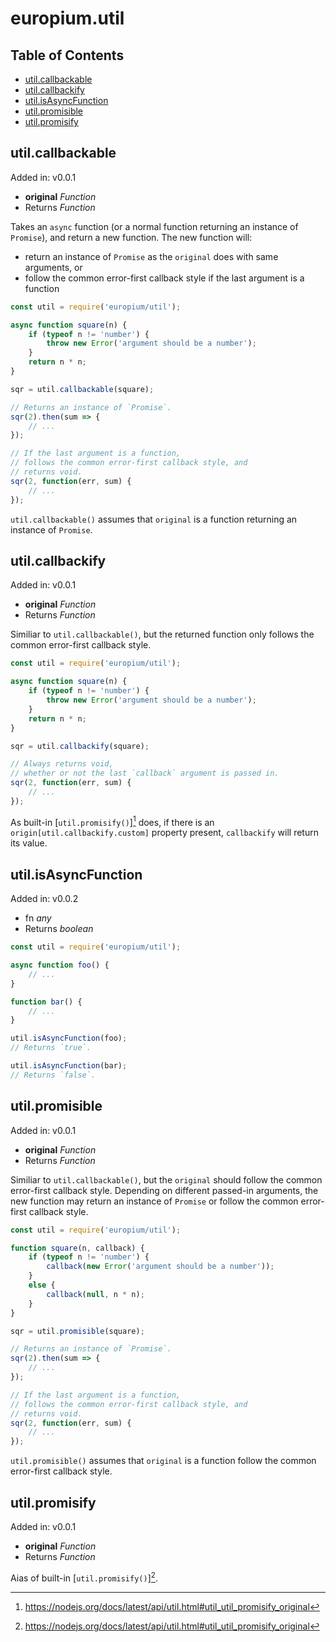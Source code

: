 #	europium.util

##	Table of Contents

* [util.callbackable](#utilcallbackable)
* [util.callbackify](#utilcallbackify)
* [util.isAsyncFunction](#utilisasyncfunction)
* [util.promisible](#utilpromisible)
* [util.promisify](#utilpromisify)

##	util.callbackable
Added in: v0.0.1
*	__original__ *Function* 
*	Returns *Function*

Takes an `async` function (or a normal function returning an instance of `Promise`), and return a new function. The new function will:
*	return an instance of `Promise` as the `original` does with same arguments, or
*	follow the common error-first callback style if the last argument is a function

```javascript
const util = require('europium/util');

async function square(n) {
	if (typeof n != 'number') {
		throw new Error('argument should be a number');
	}
	return n * n;
}

sqr = util.callbackable(square);

// Returns an instance of `Promise`.
sqr(2).then(sum => {
	// ...
});

// If the last argument is a function,
// follows the common error-first callback style, and 
// returns void.
sqr(2, function(err, sum) {
	// ...
});
```

`util.callbackable()` assumes that `original` is a function returning an instance of `Promise`.

##	util.callbackify
Added in: v0.0.1
*	__original__ *Function* 
*	Returns *Function*

Similiar to `util.callbackable()`, but the returned function only follows the common error-first callback style. 

```javascript
const util = require('europium/util');

async function square(n) {
	if (typeof n != 'number') {
		throw new Error('argument should be a number');
	}
	return n * n;
}

sqr = util.callbackify(square);

// Always returns void, 
// whether or not the last `callback` argument is passed in.
sqr(2, function(err, sum) {
	// ...
});
```

As built-in [`util.promisify()`][^builtin.promisify] does, if there is an `origin[util.callbackify.custom]` property present, `callbackify` will return its value.

##	util.isAsyncFunction
Added in: v0.0.2
*	fn	*any*
*	Returns *boolean*

```javascript
const util = require('europium/util');

async function foo() {
	// ...
}

function bar() {
	// ...
}

util.isAsyncFunction(foo);
// Returns `true`.

util.isAsyncFunction(bar);
// Returns `false`.
```

##	util.promisible
Added in: v0.0.1
*	__original__ *Function* 
*	Returns *Function*

Similiar to `util.callbackable()`, but the `original` should follow the common error-first callback style. Depending on different passed-in arguments, the new function may return an instance of `Promise` or follow the common error-first callback style.

```javascript
const util = require('europium/util');

function square(n, callback) {
	if (typeof n != 'number') {
		callback(new Error('argument should be a number'));
	}
	else {
		callback(null, n * n);
	}
}

sqr = util.promisible(square);

// Returns an instance of `Promise`.
sqr(2).then(sum => {
	// ...
});

// If the last argument is a function,
// follows the common error-first callback style, and 
// returns void.
sqr(2, function(err, sum) {
	// ...
});
```

`util.promisible()` assumes that `original` is a function follow the common error-first callback style.

##	util.promisify
Added in: v0.0.1
*	__original__ *Function* 
*	Returns *Function*

Aias of built-in [`util.promisify()`][^builtin.promisify].

[^builtin.promisify]: https://nodejs.org/docs/latest/api/util.html#util_util_promisify_original